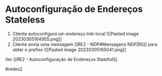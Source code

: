 
# Autoconfiguração de Endereços Stateless

1. Cliente autoconfigura um endereço link-local
![[Pasted image 20230305164955.png]]
2. Cliente envia uma mensagem [[RE2 - NDP#Mensagens NDP|RS]] para obter o prefixo 
![[Pasted image 20230305165041.png]]

Ver [[RE2 - Autoconfiguração de Endereços Statefull]].

#redes2

